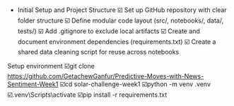 - Initial Setup and Project Structure
  ☑️ Set up GitHub repository with clear folder structure
  ☑️ Define modular code layout (src/, notebooks/, data/, tests/)
  ☑️ Add .gitignore to exclude local artifacts
  ☑️ Create and document environment dependencies (requirements.txt)
  ☑️ Create a shared data cleaning script for reuse across notebooks

Setup environment
☑️git clone https://github.com/GetachewGanfur/Predictive-Moves-with-News-Sentiment-Week1
☑️cd solar-challenge-week1
☑️python -m venv .venv
☑️.venv\Scripts\activate
☑️pip install -r requirements.txt
